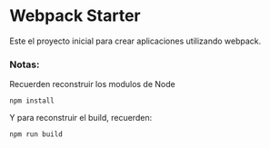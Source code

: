 # Webpack Starter

Este el proyecto inicial para crear aplicaciones utilizando webpack.

### Notas:
Recuerden reconstruir los modulos de Node
```
npm install
```

Y para reconstruir el build, recuerden:

```
npm run build
```